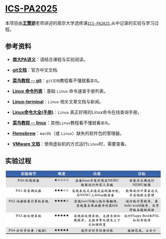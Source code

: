 # [ICS-PA2025](https://github.com/NotSleeply/ICS-PA2025)

本项目由[**王慧妍**](http://www.why.ink:8080)老师讲述的南京大学选修课[`ICS-PA2025`](https://space.bilibili.com/49964811/lists/6270320?type=season),从中记录的实验与学习过程。

## 参考资料

- [**南大PA讲义**](https://nju-projectn.github.io/ics-pa-gitbook)：请结合课程与实验阅读。

- [**git文档**](https://git-scm.cn)：官方中文文档.

- [**菜鸟教程 -- git**](https://www.runoob.com/git/git-tutorial.html)：`git文档`教程看不懂就看`菜鸟`。

- [**Linux 命令列表**](https://dosbat.com/linux/hot.html)：基础 `Linux` 命令速查手册列表。

- [**Linux-terminal**](https://cn.linux-terminal.com)：`Linux` 相关文章文档与新闻。

- [**Linux命令大全(手册)**](https://www.linuxcool.com)：`Linux` 真正好用的Linux命令在线查询手册。

- [**菜鸟教程 -- linux**](https://www.runoob.com/linux/linux-tutorial.html)：其他`Linux`教程看不懂就看`菜鸟`。

- [**Homebrew**](https://brew.sh/zh-cn)：`macOS`（或 `Linux`）缺失的软件包的管理器。

- [**VMware 文档**](https://techdocs.broadcom.com/cn/zh-cn/vmware-cis/desktop-hypervisors/workstation-pro/17-0/search.html?q=%E5%AE%89%E8%A3%85&page=1)：使用虚拟机的方式运行`Linux`时，需要查看。
## 实验过程

<div align="center">
  <img src="doc/ICS-PA 实验进程图.png" alt="PyOJ2025-9-20" style="width:500px;">
</div>
